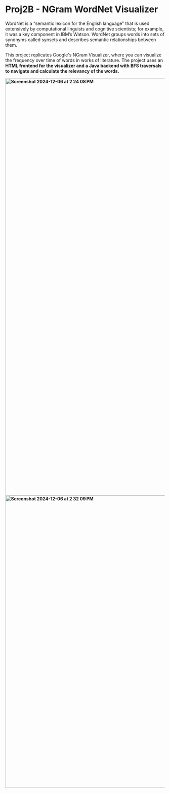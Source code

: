 # Proj2B - NGram WordNet Visualizer
WordNet is a “semantic lexicon for the English language” that is used extensively by computational linguists and cognitive scientists; for example,
 it was a key component in IBM’s Watson. WordNet groups words into sets of synonyms called synsets and describes semantic relationships between them.

This project replicates Google's NGram Visualizer, where you can visualize the frequency over time of words in works of literature. The project uses an <b r> HTML <b r> frontend
for the visualizer and a <b r> Java <b r> backend with BFS traversals to navigate and calculate the relevancy of the words.


<img width="1314" alt="Screenshot 2024-12-06 at 2 24 08 PM" src="https://github.com/user-attachments/assets/6e0606dc-732d-4f09-b435-7dd181af2333">

<img width="921" alt="Screenshot 2024-12-06 at 2 32 09 PM" src="https://github.com/user-attachments/assets/694ca128-7641-48fb-96e1-e9e7a77e7595">


